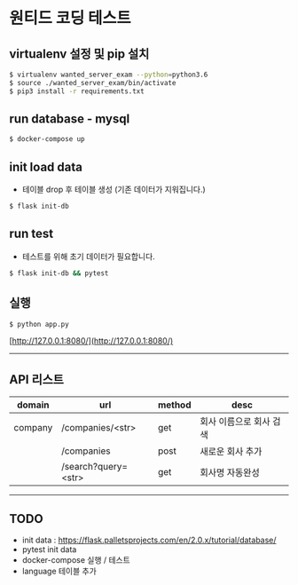 # 원티드 코딩 테스트
## virtualenv 설정 및 pip 설치
```sh
$ virtualenv wanted_server_exam --python=python3.6
$ source ./wanted_server_exam/bin/activate 
$ pip3 install -r requirements.txt
```

## run database - mysql
```sh
$ docker-compose up
```


## init load data
- 테이블 drop 후 테이블 생성 (기존 데이터가 지워집니다.)
```sh
$ flask init-db 
```

## run test
- 테스트를 위해 초기 데이터가 필요합니다.
```sh
$ flask init-db && pytest
```


## 실행
```sh
$ python app.py
```

[http://127.0.0.1:8080/](http://127.0.0.1:8080/)


____

## API 리스트
| domain | url | method | desc |
| ------ | ------ | ------ | ------ |
| company | /companies/\<str> | get | 회사 이름으로 회사 검색 |
|  | /companies | post | 새로운 회사 추가 |
|  | /search?query=\<str> | get | 회사명 자동완성  |



____



## TODO
- init data : https://flask.palletsprojects.com/en/2.0.x/tutorial/database/
- pytest init data
- docker-compose 실행 / 테스트 
- language 테이블 추가
 
